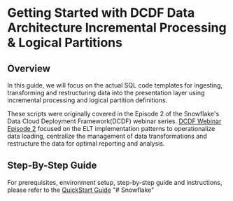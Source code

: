 # Getting Started with DCDF Data Architecture Incremental Processing & Logical Partitions

## Overview
In this guide, we will focus on the actual SQL code templates for ingesting, transforming and restructuring data into the presentation layer using incremental processing and logical partition definitions.

These scripts were originally covered in the Episode 2 of the Snowflake's Data Cloud Deployment Framework(DCDF) webinar series. [DCDF Webinar Episode 2](https://www.snowflake.com/webinar/for-customers/applying-architectural-patterns-to-solve-business-questions-2023-01-11/) focused on the ELT implementation patterns to operationalize data loading, centralize the management of data transformations and restructure the data for optimal reporting and analysis.

## Step-By-Step Guide
For prerequisites, environment setup, step-by-step guide and instructions, please refer to the [QuickStart Guide](http://quickstarts.snowflake.com/guide/dcdf_incremental_processing)
"# Snowflake" 
